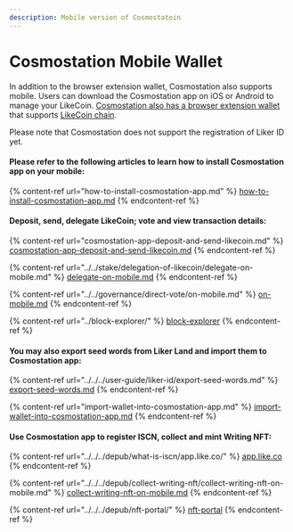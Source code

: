 ```yaml
---
description: Mobile version of Cosmostatoin
---
```


# Cosmostation Mobile Wallet

In addition to the browser extension wallet, Cosmostation also supports mobile. Users can download the Cosmostation app on iOS or Android to manage your LikeCoin. [Cosmostation also has a browser extension wallet](../cosmostation/) that supports [LikeCoin chain](https://www.mintscan.io/likecoin).

Please note that Cosmostation does not support the registration of Liker ID yet.

#### Please refer to the following articles to learn how to install Cosmostation app on your mobile:

{% content-ref url="how-to-install-cosmostation-app.md" %}
[how-to-install-cosmostation-app.md](how-to-install-cosmostation-app.md)
{% endcontent-ref %}

#### Deposit, send, delegate LikeCoin; vote and view transaction details:

{% content-ref url="cosmostation-app-deposit-and-send-likecoin.md" %}
[cosmostation-app-deposit-and-send-likecoin.md](cosmostation-app-deposit-and-send-likecoin.md)
{% endcontent-ref %}

{% content-ref url="../../stake/delegation-of-likecoin/delegate-on-mobile.md" %}
[delegate-on-mobile.md](../../stake/delegation-of-likecoin/delegate-on-mobile.md)
{% endcontent-ref %}

{% content-ref url="../../governance/direct-vote/on-mobile.md" %}
[on-mobile.md](../../governance/direct-vote/on-mobile.md)
{% endcontent-ref %}

{% content-ref url="../block-explorer/" %}
[block-explorer](../block-explorer/)
{% endcontent-ref %}

#### You may also export seed words from Liker Land and import them to Cosmostation app:

{% content-ref url="../../../user-guide/liker-id/export-seed-words.md" %}
[export-seed-words.md](../../../user-guide/liker-id/export-seed-words.md)
{% endcontent-ref %}

{% content-ref url="import-wallet-into-cosmostation-app.md" %}
[import-wallet-into-cosmostation-app.md](import-wallet-into-cosmostation-app.md)
{% endcontent-ref %}

#### Use Cosmostation app to register ISCN, collect and mint Writing NFT:&#x20;

{% content-ref url="../../../depub/what-is-iscn/app.like.co/" %}
[app.like.co](../../../depub/what-is-iscn/app.like.co/)
{% endcontent-ref %}

{% content-ref url="../../../depub/collect-writing-nft/collect-writing-nft-on-mobile.md" %}
[collect-writing-nft-on-mobile.md](../../../depub/collect-writing-nft/collect-writing-nft-on-mobile.md)
{% endcontent-ref %}

{% content-ref url="../../../depub/nft-portal/" %}
[nft-portal](../../../depub/nft-portal/)
{% endcontent-ref %}
